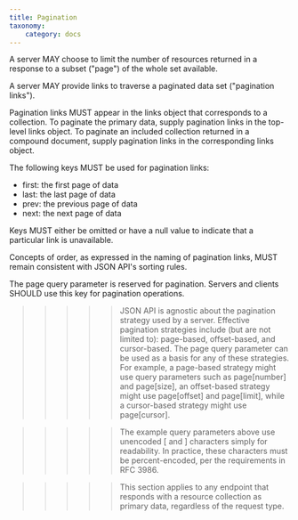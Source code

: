 ```yaml
---
title: Pagination
taxonomy:
    category: docs
---
```


A server MAY choose to limit the number of resources returned in a response to a subset ("page") of the whole set available.

A server MAY provide links to traverse a paginated data set ("pagination links").

Pagination links MUST appear in the links object that corresponds to a collection. To paginate the primary data, supply pagination links in the top-level links object. To paginate an included collection returned in a compound document, supply pagination links in the corresponding links object.

The following keys MUST be used for pagination links:

+ first: the first page of data
+ last: the last page of data
+ prev: the previous page of data
+ next: the next page of data

Keys MUST either be omitted or have a null value to indicate that a particular link is unavailable.

Concepts of order, as expressed in the naming of pagination links, MUST remain consistent with JSON API's sorting rules.

The page query parameter is reserved for pagination. Servers and clients SHOULD use this key for pagination operations.

>>>>> JSON API is agnostic about the pagination strategy used by a server. Effective pagination strategies include (but are not limited to): page-based, offset-based, and cursor-based. The page query parameter can be used as a basis for any of these strategies. For example, a page-based strategy might use query parameters such as page[number] and page[size], an offset-based strategy might use page[offset] and page[limit], while a cursor-based strategy might use page[cursor].

>>>>> The example query parameters above use unencoded [ and ] characters simply for readability. In practice, these characters must be percent-encoded, per the requirements in RFC 3986.

>>>>> This section applies to any endpoint that responds with a resource collection as primary data, regardless of the request type.
